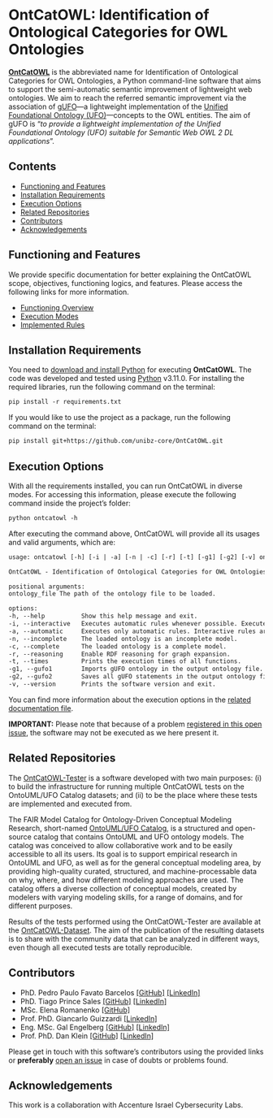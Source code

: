 # OntCatOWL: Identification of Ontological Categories for OWL Ontologies

**[OntCatOWL](https://github.com/unibz-core/OntCatOWL)** is the abbreviated name for Identification of Ontological Categories for OWL Ontologies, a Python command-line software that aims to support the semi-automatic semantic improvement of lightweight web ontologies. We aim to reach the referred semantic improvement via the association of [gUFO](https://nemo-ufes.github.io/gufo/)—a lightweight implementation of the [Unified Foundational Ontology (UFO)](https://nemo.inf.ufes.br/wp-content/uploads/ufo_unified_foundational_ontology_2021.pdf)—concepts to the OWL entities. The aim of gUFO is “*to provide a lightweight implementation of the Unified Foundational Ontology (UFO) suitable for Semantic Web OWL 2 DL applications*”.

## Contents

- [Functioning and Features](#functioning-and-features)
- [Installation Requirements](#installation-requirements)
- [Execution Options](#execution-options)
- [Related Repositories](#related-repositories)
- [Contributors](#contributors)
- [Acknowledgements](#acknowledgements)

## Functioning and Features

We provide specific documentation for better explaining the OntCatOWL scope, objectives, functioning logics, and features. Please access the following links for more information.

- [Functioning Overview](https://github.com/unibz-core/OntCatOWL/blob/main/documentation/OntCatOWL-Functioning.md)
- [Execution Modes](https://github.com/unibz-core/OntCatOWL/blob/main/documentation/OntCatOWL-Execution-Modes.md)
- [Implemented Rules](https://github.com/unibz-core/OntCatOWL/blob/main/documentation/OntCatOWL-ImplementedRules.md)

## Installation Requirements

You need to [download and install Python](https://www.python.org/downloads/) for executing **OntCatOWL**. The code was developed and tested using [Python](https://www.python.org/) v3.11.0. For installing the required libraries, run the following command on the terminal:

```txt
pip install -r requirements.txt
```

If you would like to use the project as a package, run the following command on the terminal:

```txt
pip install git+https://github.com/unibz-core/OntCatOWL.git
```

## Execution Options

With all the requirements installed, you can run OntCatOWL in diverse modes. For accessing this information, please execute the following command inside the project’s folder:

```txt
python ontcatowl -h
```

After executing the command above, OntCatOWL will provide all its usages and valid arguments, which are:

```txt
usage: ontcatowl [-h] [-i | -a] [-n | -c] [-r] [-t] [-g1] [-g2] [-v] ontology_file

OntCatOWL - Identification of Ontological Categories for OWL Ontologies

positional arguments:
ontology_file The path of the ontology file to be loaded.

options:
-h, --help          Show this help message and exit.
-i, --interactive   Executes automatic rules whenever possible. Executes interactive rules only if necessary.
-a, --automatic     Executes only automatic rules. Interactive rules are not performed.
-n, --incomplete    The loaded ontology is an incomplete model.
-c, --complete      The loaded ontology is a complete model.
-r, --reasoning     Enable RDF reasoning for graph expansion.
-t, --times         Prints the execution times of all functions.
-g1, --gufo1        Imports gUFO ontology in the output ontology file.
-g2, --gufo2        Saves all gUFO statements in the output ontology file.
-v, --version       Prints the software version and exit.
```

You can find more information about the execution options in the [related documentation file](https://github.com/unibz-core/OntCatOWL/blob/main/documentation/OntCatOWL-Execution-Modes.md).

**IMPORTANT:** Please note that because of a problem [registered in this open issue](https://github.com/unibz-core/OntCatOWL/issues/11), the software may not be executed as we here present it.

## Related Repositories

The [OntCatOWL-Tester](https://github.com/unibz-core/OntCatOWL-Tester) is a software developed with two main purposes: (i) to build the infrastructure for running multiple OntCatOWL tests on the OntoUML/UFO Catalog datasets; and (ii) to be the place where these tests are implemented and executed from.

The FAIR Model Catalog for Ontology-Driven Conceptual Modeling Research, short-named [OntoUML/UFO Catalog](https://github.com/unibz-core/ontouml-models), is a structured and open-source catalog that contains OntoUML and UFO ontology models. The catalog was conceived to allow collaborative work and to be easily accessible to all its users. Its goal is to support empirical research in OntoUML and UFO, as well as for the general conceptual modeling area, by providing high-quality curated, structured, and machine-processable data on why, where, and how different modeling approaches are used. The catalog offers a diverse collection of conceptual models, created by modelers with varying modeling skills, for a range of domains, and for different purposes.

Results of the tests performed using the OntCatOWL-Tester are available at the [OntCatOWL-Dataset](https://github.com/unibz-core/OntCatOWL-Dataset). The aim of the publication of the resulting datasets is to share with the community data that can be analyzed in different ways, even though all executed tests are totally reproducible.

## Contributors

- PhD. Pedro Paulo Favato Barcelos [[GitHub]](https://github.com/pedropaulofb) [[LinkedIn]](https://www.linkedin.com/in/pedro-paulo-favato-barcelos/)
- PhD. Tiago Prince Sales [[GitHub]](https://github.com/tgoprince) [[LinkedIn]](https://www.linkedin.com/in/tiago-sales/)
- MSc. Elena Romanenko [[GitHub]](https://github.com/mozzherina)
- Prof. PhD. Giancarlo Guizzardi [[LinkedIn]](https://www.linkedin.com/in/giancarlo-guizzardi-bb51aa75/)
- Eng. MSc. Gal Engelberg [[GitHub]](https://github.com/GalEngelberg) [[LinkedIn]](https://www.linkedin.com/in/gal-engelberg/)
- Prof. PhD. Dan Klein [[GitHub]](https://github.com/danklein10) [[LinkedIn]](https://www.linkedin.com/in/~danklein/)

Please get in touch with this software’s contributors using the provided links or **preferably** [open an issue](https://github.com/unibz-core/ontouml-models-tools/issues/) in case of doubts or problems found.

## Acknowledgements

This work is a collaboration with Accenture Israel Cybersecurity Labs.
